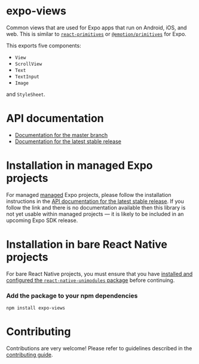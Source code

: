 # expo-views

Common views that are used for Expo apps that run on Android, iOS, and web. This is similar to [`react-primitives`](https://github.com/lelandrichardson/react-primitives) or [`@emotion/primitives`](https://emotion.sh/docs/@emotion/primitives) for Expo.

This exports five components:

- `View`
- `ScrollView`
- `Text`
- `TextInput`
- `Image`

and `StyleSheet`.

# API documentation

- [Documentation for the master branch](https://github.com/expo/expo/blob/master/docs/pages/versions/unversioned/sdk/views.md)
- [Documentation for the latest stable release](https://docs.expo.io/versions/latest/sdk/views/)

# Installation in managed Expo projects

For managed [managed](https://docs.expo.io/versions/latest/introduction/managed-vs-bare/) Expo projects, please follow the installation instructions in the [API documentation for the latest stable release](#api-documentation). If you follow the link and there is no documentation available then this library is not yet usable within managed projects &mdash; it is likely to be included in an upcoming Expo SDK release.

# Installation in bare React Native projects

For bare React Native projects, you must ensure that you have [installed and configured the `react-native-unimodules` package](https://github.com/unimodules/react-native-unimodules) before continuing.

### Add the package to your npm dependencies

```
npm install expo-views
```

# Contributing

Contributions are very welcome! Please refer to guidelines described in the [contributing guide]( https://github.com/expo/expo#contributing).
